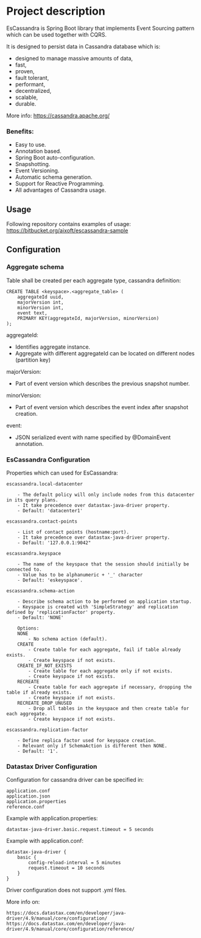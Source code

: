 # Project description

EsCassandra is Spring Boot library that implements Event Sourcing pattern which can be used together with CQRS.

It is designed to persist data in Cassandra database which is:
- designed to manage massive amounts of data,
- fast,
- proven,
- fault tolerant,
- performant,
- decentralized,
- scalable,
- durable.

More info: https://cassandra.apache.org/

### Benefits:
- Easy to use.
- Annotation based.
- Spring Boot auto-configuration.
- Snapshotting.
- Event Versioning.
- Automatic schema generation.
- Support for Reactive Programming.
- All advantages of Cassandra usage.

## Usage

Following repository contains examples of usage:
https://bitbucket.org/aixoft/escassandra-sample

## Configuration

### Aggregate schema

Table shall be created per each aggregate type, cassandra definition:

    CREATE TABLE <keyspace>.<aggregate_table> (
        aggregateId uuid,
        majorVersion int,
        minorVersion int,
        event text,
        PRIMARY KEY(aggregateId, majorVersion, minorVersion)
    );

aggregateId:
- Identifies aggregate instance.
- Aggregate with different aggregateId can be located on different nodes (partition key)

majorVersion:
- Part of event version which describes the previous snapshot number.

minorVersion:
- Part of event version which describes the event index after snapshot creation.

event:
- JSON serialized event with name specified by @DomainEvent annotation.

### EsCassandra Configuration

Properties which can used for EsCassandra:

    escassandra.local-datacenter

        - The default policy will only include nodes from this datacenter in its query plans.
        - It take precedence over datastax-java-driver property.
        - Default: 'datacenter1'

    escassandra.contact-points

        - List of contact points (hostname:port).
        - It take precedence over datastax-java-driver property.
        - Default: '127.0.0.1:9042"

    escassandra.keyspace

        - The name of the keyspace that the session should initially be connected to.
        - Value has to be alphanumeric + '_' character
        - Default: 'eskeyspace'.

    escassandra.schema-action

        - Describe schema action to be performed on application startup.
        - Keyspace is created with 'SimpleStrategy' and replication defined by 'replicationFactor' property.
        - Default: 'NONE'

        Options:
        NONE
            - No schema action (default).
        CREATE
            - Create table for each aggregate, fail if table already exists.
            - Create keyspace if not exists.
        CREATE_IF_NOT_EXISTS
            - Create table for each aggregate only if not exists.
            - Create keyspace if not exists.
        RECREATE
            - Create table for each aggregate if necessary, dropping the table if already exists.
            - Create keyspace if not exists.
        RECREATE_DROP_UNUSED
            - Drop all tables in the keyspace and then create table for each aggregate.
            - Create keyspace if not exists.

    escassandra.replication-factor

        - Define replica factor used for keyspace creation.
        - Relevant only if SchemaAction is different then NONE.
        - Default: '1'.

### Datastax Driver Configuration

Configuration for cassandra driver can be specified in:

    application.conf
    application.json
    application.properties
    reference.conf

Example with application.properties:

    datastax-java-driver.basic.request.timeout = 5 seconds

Example with application.conf:

    datastax-java-driver {
        basic {
            config-reload-interval = 5 minutes
            request.timeout = 10 seconds
        }
    }

Driver configuration does not support .yml files.

More info on:

    https://docs.datastax.com/en/developer/java-driver/4.9/manual/core/configuration/
    https://docs.datastax.com/en/developer/java-driver/4.9/manual/core/configuration/reference/
